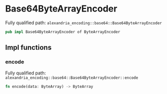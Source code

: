 # Base64ByteArrayEncoder

Fully qualified path: `alexandria_encoding::base64::Base64ByteArrayEncoder`

```rust
pub impl Base64ByteArrayEncoder of ByteArrayEncoder
```

## Impl functions

### encode

Fully qualified path: `alexandria_encoding::base64::Base64ByteArrayEncoder::encode`

```rust
fn encode(data: ByteArray) -> ByteArray
```


